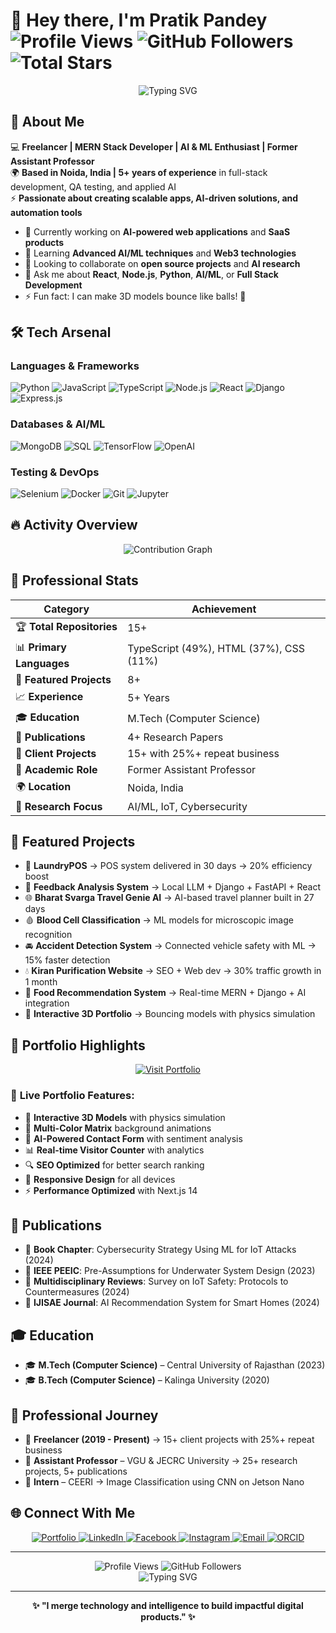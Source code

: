 # 👋 Hey there, I'm Pratik Pandey    <img src="https://komarev.com/ghpvc/?username=devilwonder&label=Profile%20views&color=00D4FF&style=for-the-badge" alt="Profile Views" />  <img src="https://img.shields.io/github/followers/devilwonder?label=Followers&style=for-the-badge&color=00D4FF&logo=github" alt="GitHub Followers" /> <img src="https://img.shields.io/github/stars/devilwonder?label=Total%20Stars&style=for-the-badge&color=00D4FF&logo=github" alt="Total Stars" />

<div align="center">
  <img src="https://readme-typing-svg.herokuapp.com?font=Fira+Code&pause=1000&color=00D4FF&center=true&vCenter=true&width=435&lines=Freelancer;MERN+Stack+Developer;AI+%26+ML+Enthusiast;Former+Assistant+Professor;Full+Stack+Developer" alt="Typing SVG" />
</div>

## 🚀 About Me

💻 **Freelancer | MERN Stack Developer | AI & ML Enthusiast | Former Assistant Professor**  
🌍 **Based in Noida, India | 5+ years of experience** in full-stack development, QA testing, and applied AI  
⚡ **Passionate about creating scalable apps, AI-driven solutions, and automation tools**

- 🔭 Currently working on **AI-powered web applications** and **SaaS products**
- 🌱 Learning **Advanced AI/ML techniques** and **Web3 technologies**
- 👯 Looking to collaborate on **open source projects** and **AI research**
- 💬 Ask me about **React**, **Node.js**, **Python**, **AI/ML**, or **Full Stack Development**
- ⚡ Fun fact: I can make 3D models bounce like balls! 🎾

## 🛠️ Tech Arsenal

### Languages & Frameworks
![Python](https://img.shields.io/badge/Python-3776AB?style=for-the-badge&logo=python&logoColor=white)
![JavaScript](https://img.shields.io/badge/JavaScript-F7DF1E?style=for-the-badge&logo=javascript&logoColor=black)
![TypeScript](https://img.shields.io/badge/TypeScript-007ACC?style=for-the-badge&logo=typescript&logoColor=white)
![Node.js](https://img.shields.io/badge/Node.js-43853D?style=for-the-badge&logo=node.js&logoColor=white)
![React](https://img.shields.io/badge/React-20232A?style=for-the-badge&logo=react&logoColor=61DAFB)
![Django](https://img.shields.io/badge/Django-092E20?style=for-the-badge&logo=django&logoColor=white)
![Express.js](https://img.shields.io/badge/Express.js-404D59?style=for-the-badge)

### Databases & AI/ML
![MongoDB](https://img.shields.io/badge/MongoDB-4EA94B?style=for-the-badge&logo=mongodb&logoColor=white)
![SQL](https://img.shields.io/badge/SQL-4479A1?style=for-the-badge&logo=mysql&logoColor=white)
![TensorFlow](https://img.shields.io/badge/TensorFlow-FF6F00?style=for-the-badge&logo=tensorflow&logoColor=white)
![OpenAI](https://img.shields.io/badge/OpenAI-412991?style=for-the-badge&logo=openai&logoColor=white)

### Testing & DevOps
![Selenium](https://img.shields.io/badge/Selenium-43B02A?style=for-the-badge&logo=selenium&logoColor=white)
![Docker](https://img.shields.io/badge/Docker-2496ED?style=for-the-badge&logo=docker&logoColor=white)
![Git](https://img.shields.io/badge/Git-F05032?style=for-the-badge&logo=git&logoColor=white)
![Jupyter](https://img.shields.io/badge/Jupyter-F37626?style=for-the-badge&logo=jupyter&logoColor=white)


## 🔥 Activity Overview

<div align="center">
  <img src="https://github-readme-activity-graph.vercel.app/graph?username=devilwonder&theme=tokyonight&hide_border=true&custom_title=Contribution%20Graph&cache_seconds=86400" alt="Contribution Graph" />
</div>

## 🎯 Professional Stats

<div align="center">
  
| **Category** | **Achievement** |
|--------------|-----------------|
| 🏆 **Total Repositories** | 15+ |
| 📊 **Primary Languages** | TypeScript (49%), HTML (37%), CSS (11%) |
| 🚀 **Featured Projects** | 8+ |
| 📈 **Experience** | 5+ Years |
| 🎓 **Education** | M.Tech (Computer Science) |
| 📖 **Publications** | 4+ Research Papers |
| 💼 **Client Projects** | 15+ with 25%+ repeat business |
| 🏅 **Academic Role** | Former Assistant Professor |
| 🌍 **Location** | Noida, India |
| 🔬 **Research Focus** | AI/ML, IoT, Cybersecurity |
  
</div>

## 🚀 Featured Projects

- 🧾 **LaundryPOS** → POS system delivered in 30 days → 20% efficiency boost
- 🧠 **Feedback Analysis System** → Local LLM + Django + FastAPI + React
- 🌐 **Bharat Svarga Travel Genie AI** → AI-based travel planner built in 27 days
- 🩸 **Blood Cell Classification** → ML models for microscopic image recognition
- 🚘 **Accident Detection System** → Connected vehicle safety with ML → 15% faster detection
- 💧 **Kiran Purification Website** → SEO + Web dev → 30% traffic growth in 1 month
- 🍔 **Food Recommendation System** → Real-time MERN + Django + AI integration
- 🎾 **Interactive 3D Portfolio** → Bouncing models with physics simulation


## 🎯 Portfolio Highlights

<div align="center">
  <a href="https://pratikdev.tech" target="_blank">
    <img src="https://img.shields.io/badge/🌐_Visit_Portfolio-pratikdev.tech-00D4FF?style=for-the-badge&logo=vercel&logoColor=white" alt="Visit Portfolio" />
  </a>
</div>

### 🚀 **Live Portfolio Features:**
- 🎾 **Interactive 3D Models** with physics simulation
- 🎨 **Multi-Color Matrix** background animations  
- 🤖 **AI-Powered Contact Form** with sentiment analysis
- 📊 **Real-time Visitor Counter** with analytics
- 🔍 **SEO Optimized** for better search ranking
- 📱 **Responsive Design** for all devices
- ⚡ **Performance Optimized** with Next.js 14

## 📖 Publications

- 📘 **Book Chapter**: Cybersecurity Strategy Using ML for IoT Attacks (2024)
- 📄 **IEEE PEEIC**: Pre-Assumptions for Underwater System Design (2023)
- 📄 **Multidisciplinary Reviews**: Survey on IoT Safety: Protocols to Countermeasures (2024)
- 📄 **IJISAE Journal**: AI Recommendation System for Smart Homes (2024)

## 🎓 Education

- 🎓 **M.Tech (Computer Science)** – Central University of Rajasthan (2023)
- 🎓 **B.Tech (Computer Science)** – Kalinga University (2020)

## 💼 Professional Journey

- 🔹 **Freelancer (2019 - Present)** → 15+ client projects with 25%+ repeat business
- 🔹 **Assistant Professor** – VGU & JECRC University → 25+ research projects, 5+ publications
- 🔹 **Intern** – CEERI → Image Classification using CNN on Jetson Nano

## 🌐 Connect With Me

<div align="center">
  <a href="https://pratikdev.tech" target="_blank">
    <img src="https://img.shields.io/badge/Portfolio-000000?style=for-the-badge&logo=About.me&logoColor=white" alt="Portfolio" />
  </a>
  <a href="https://www.linkedin.com/in/pratik-pandey-9772241b3" target="_blank">
    <img src="https://img.shields.io/badge/LinkedIn-0077B5?style=for-the-badge&logo=linkedin&logoColor=white" alt="LinkedIn" />
  </a>
  <a href="https://www.facebook.com/lovellypratik.pandey" target="_blank">
    <img src="https://img.shields.io/badge/Facebook-1877F2?style=for-the-badge&logo=facebook&logoColor=white" alt="Facebook" />
  </a>
  <a href="https://www.instagram.com/devilwonder" target="_blank">
    <img src="https://img.shields.io/badge/Instagram-E4405F?style=for-the-badge&logo=instagram&logoColor=white" alt="Instagram" />
  </a>
  <a href="mailto:pandeypratik4@gmail.com" target="_blank">
    <img src="https://img.shields.io/badge/Email-D14836?style=for-the-badge&logo=gmail&logoColor=white" alt="Email" />
  </a>
  <a href="https://orcid.org/0009-0002-7540-5814" target="_blank">
    <img src="https://img.shields.io/badge/ORCID-A6CE39?style=for-the-badge&logo=orcid&logoColor=white" alt="ORCID" />
  </a>
</div>

---

<div align="center">
  <img src="https://komarev.com/ghpvc/?username=devilwonder&label=Profile%20views&color=0e75b6&style=flat" alt="Profile Views" />
  <img src="https://img.shields.io/github/followers/devilwonder?style=social" alt="GitHub Followers" />
</div>

<div align="center">
  <img src="https://readme-typing-svg.herokuapp.com?font=Fira+Code&pause=1000&color=00D4FF&center=true&vCenter=true&width=435&lines=Thanks+for+visiting!;Let's+build+something+amazing+together!;I+merge+technology+and+intelligence!;Happy+Coding!+🚀" alt="Typing SVG" />
</div>

---

<div align="center">
  <strong>✨ "I merge technology and intelligence to build impactful digital products." ✨</strong>
</div>





